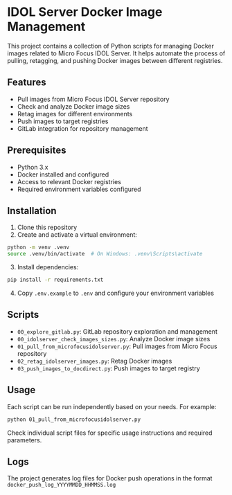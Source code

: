 # IDOL Server Docker Image Management

This project contains a collection of Python scripts for managing Docker images related to Micro Focus IDOL Server. It helps automate the process of pulling, retagging, and pushing Docker images between different registries.

## Features

- Pull images from Micro Focus IDOL Server repository
- Check and analyze Docker image sizes
- Retag images for different environments
- Push images to target registries
- GitLab integration for repository management

## Prerequisites

- Python 3.x
- Docker installed and configured
- Access to relevant Docker registries
- Required environment variables configured

## Installation

1. Clone this repository
2. Create and activate a virtual environment:

```bash
python -m venv .venv
source .venv/bin/activate  # On Windows: .venv\Scripts\activate
```

3. Install dependencies:

```bash
pip install -r requirements.txt
```

4. Copy `.env.example` to `.env` and configure your environment variables

## Scripts

- `00_explore_gitlab.py`: GitLab repository exploration and management
- `00_idolserver_check_images_sizes.py`: Analyze Docker image sizes
- `01_pull_from_microfocusidolserver.py`: Pull images from Micro Focus repository
- `02_retag_idolserver_images.py`: Retag Docker images
- `03_push_images_to_docdirect.py`: Push images to target registry

## Usage

Each script can be run independently based on your needs. For example:

```bash
python 01_pull_from_microfocusidolserver.py
```

Check individual script files for specific usage instructions and required parameters.

## Logs

The project generates log files for Docker push operations in the format `docker_push_log_YYYYMMDD_HHMMSS.log` 